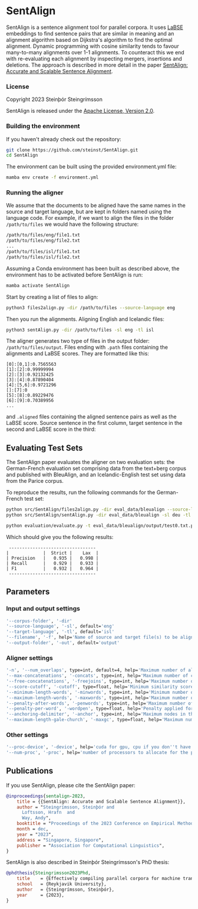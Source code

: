 # SentAlign

SentAlign is a sentence alignment tool for parallel corpora. It uses [LaBSE](https://aclanthology.org/2022.acl-long.62.pdf) embeddings to find sentence pairs that are similar in meaning 
and an alignment algorithm based on Dijkstra's algorithm to find the optimal alignment. Dynamic programming with cosine similarity tends to favour many-to-many alignments over 1-1 alignments. To counteract this we end with re-evaluating each alignment by inspecting mergers, insertions and deletions. The approach is described in more detail in the paper [SentAlign: Accurate and Scalable Sentence Alignment](). 

### License 
Copyright 2023 Steinþór Steingrímsson

SentAlign is released under the [Apache License, Version 2.0](LICENSE).


### Building the environment

If you haven't already check out the repository:
```bash
git clone https://github.com/steinst/SentAlign.git
cd SentAlign
```

The environment can be built using the provided environment.yml file:
```bash
mamba env create -f environment.yml
```

### Running the aligner
We assume that the documents to be aligned have the same names in the source and target language, but are kept in folders named using the language code. For example, if we want to align the files in the folder `/path/to/files` we would have the following structure:
```bash
/path/to/files/eng/file1.txt
/path/to/files/eng/file2.txt
...
/path/to/files/isl/file1.txt
/path/to/files/isl/file2.txt
```

Assuming a Conda environment has been built as described above, the environment has to be activated before SentAlign is run:
```bash
mamba activate SentAlign
```

Start by creating a list of files to align:

```bash
python3 files2align.py -dir /path/to/files --source-language eng
```

Then you run the alignments. Aligning English and Icelandic files:

```bash
python3 sentAlign.py -dir /path/to/files -sl eng -tl isl
```

The aligner generates two type of files in the output folder: `/path/to/files/output`. Files ending with `.path` files containing the alignments and LaBSE scores. They are formatted like this:

```
[0]:[0,1]:0.7565563
[1]:[2]:0.99999994
[2]:[3]:0.92132425
[3]:[4]:0.87890404
[4]:[5,6]:0.9721296
[]:[7]:0
[5]:[8]:0.89229476
[6]:[9]:0.70389956
...
```

and `.aligned` files containing the aligned sentence pairs as well as the LaBSE score. Source sentence in the first column, target sentence in the second and LaBSE score in the third:



## Evaluating Test Sets
The SentAlign paper evaluates the aligner on two evaluation sets: the German-French evaluation set comprising data from the text+berg corpus and published with BleuAlign, and an Icelandic-English test set using data from the Parice corpus. 

To reproduce the results, run the following commands for the German-French test set:

```bash
python src/SentAlign/files2align.py -dir eval_data/bleualign --source-language deu
python src/SentAlign/sentAlign.py -dir eval_data/bleualign -sl deu -tl fra

python evaluation/evaluate.py -t eval_data/bleualign/output/test0.txt.path -g eval_data/bleualign/gold/test0.txt
```
Which should give you the following results:
```
 ---------------------------------
|             |  Strict |    Lax  |
| Precision   |   0.935 |   0.998 |
| Recall      |   0.929 |   0.933 |
| F1          |   0.932 |   0.964 |
 ---------------------------------
```

## Parameters

### Input and output settings
```bash
'--corpus-folder', '-dir'
'--source-language', '-sl', default='eng'
'--target-language', '-tl', default='isl'
'--filename', '-f', help='Name of source and target file(s) to be aligned', type=str, nargs='+'
'--output-folder', '-out', default='output'
```
### Aligner settings
```bash
'-n', '--num_overlaps', type=int, default=4, help='Maximum number of allowed overlaps.'
'--max-concatenations', '-concats', type=int, help='Maximum number of concatenated sentences per language', default=4
'--free-concatenations', '-freejoins', type=int, help='Maximum number of concatenations before penalty is applied', default=2
'--score-cutoff', '-cutoff', type=float, help='Minimum similarity score for a sentence pair to be considered', default=0.4
'--minimum-length-words', '-minwords', type=int, help='Minimum number of words per language, for a sentence pair to be considered', default=1
'--maximum-length-words', '-maxwords', type=int, help='Maximum number of words per language, for a sentence pair to be considered', default=110
'--penalty-after-words', '-penwords', type=int, help='Maximum number of words per language, before a length penalty is applied', default=80
'--penalty-per-word', '-wordpen', type=float, help='Penalty applied for each word when maximum number of unpenalized words have been reached', default=0.01
'--anchoring-delimiter', '-anchor', type=int, help='Maximum nodes in the alignment graph, before applying hard delimiters.', default=4000000
'--maximum-length-gale-church', '-maxgc', type=float, help='Maximum number of sentences in file for Gale-Church alignment. If longer, only greedy alignment selection applied', default=10000
```
### Other settings
```bash
'--proc-device', '-device', help='cuda for gpu, cpu if you don''t have an NVIDIA graphics card', default='cuda'
'--num-proc', '-proc', help='number of processors to allocate for the pathfinding calculations', default=8
```

## Publications

If you use SentAlign, please cite the SentAlign paper:

```bibtex	
@inproceedings{sentalign-2023,
    title = {{SentAlign: Accurate and Scalable Sentence Alignment}},
    author = "Steingrímsson, Steinþór and
      Loftsson, Hrafn  and
      Way, Andy",
    booktitle = "Proceedings of the 2023 Conference on Empirical Methods in Natural Language Processing: System Demonstrations",
    month = dec,
    year = "2023",
    address = "Singapore, Singapore",
    publisher = "Association for Computational Linguistics",
}
```
SentAlign is also described in Steinþór Steingrímsson's PhD thesis:

```bibtex
@phdthesis{Steingrimsson2023Phd,
    title    = {Effectively compiling parallel corpora for machine translation in resource-scarce conditions},
    school   = {Reykjavik University},
    author   = {Steingrímsson, Steinþór},
    year     = {2023},
}
```
